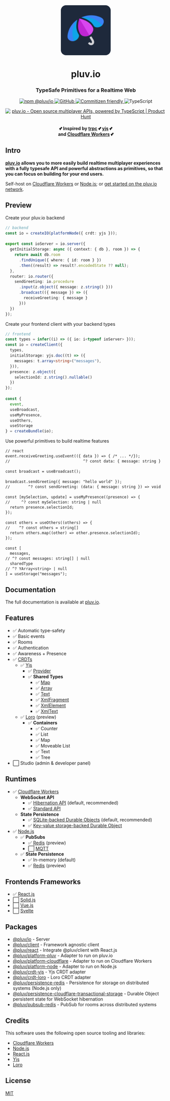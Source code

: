 <div align="center">
  <a href="https://pluv.io/docs/introduction">
    <img src="https://github.com/pluv-io/pluv/blob/master/assets/pluv-icon-192x192.png?raw=true" alt="Pluv.IO" width="156" style="border-radius:16px" />
  </a>
</div>

<h1 align="center">pluv.io</h1>
<h3 align="center">TypeSafe Primitives for a Realtime Web</h3>

<p align="center">
  <a href="https://www.npmjs.com/package/@pluv/io">
    <img src="https://img.shields.io/npm/v/@pluv/io" alt="npm @pluv/io" />
  </a>
  <a href="https://github.com/pluv-io/pluv/blob/master/LICENSE">
    <img alt="GitHub" src="https://img.shields.io/github/license/pluv-io/pluv" alt="License MIT" />
  </a>
  <a href="https://commitizen.github.io/cz-cli/">
    <img src="https://img.shields.io/badge/commitizen-friendly-brightgreen.svg" alt="Commitizen friendly" />
  </a>
  <img src="https://badgen.net/badge/-/TypeScript?icon=typescript&label&labelColor=blue&color=555555" alt="TypeScript" />
</p>

<div align="center">
<a href="https://www.producthunt.com/posts/pluv-io?embed=true&utm_source=badge-featured&utm_medium=badge&utm_souce=badge-pluv&#0045;io" target="_blank"><img src="https://api.producthunt.com/widgets/embed-image/v1/featured.svg?post_id=961147&theme=light&t=1746462368894" alt="pluv&#0046;io - Open&#0032;source&#0032;multiplayer&#0032;APIs&#0044;&#0032;powered&#0032;by&#0032;TypeScript | Product Hunt" style="width: 250px; height: 54px;" width="250" height="54" /></a>
</div>

<h4 align="center">💕 Inspired by <a href="https://trpc.io">trpc</a> 💕 <a href="https://docs.yjs.dev/">yjs</a> 💕 <br />and <a href="https://workers.cloudflare.com/">Cloudflare Workers</a> 💕</h4>

## Intro

**[pluv.io](https://pluv.io) allows you to more easily build realtime multiplayer experiences with a fully typesafe API and powerful abstractions as primitives, so that you can focus on building for your end users.**

Self-host on [Cloudflare Workers](https://pluv.io/docs/quickstart/cloudflare-workers) or [Node.js](https://pluv.io/docs/quickstart/nodejs); or [get started on the pluv.io network](https://pluv.io/signup).

## Preview

Create your pluv.io backend

```ts
// backend
const io = createIO(platformNode({ crdt: yjs }));

export const ioServer = io.server({
  getInitialStorage: async ({ context: { db }, room }) => {
    return await db.room
      .findUnique({ where: { id: room } })
      .then((result) => result?.encodedState ?? null);
  },
  router: io.router({
    sendGreeting: io.procedure
      .input(z.object({ message: z.string() }))
      .broadcast(({ message }) => ({
        receiveGreeting: { message }
      }))
  })
});
```

Create your frontend client with your backend types

```ts
// frontend
const types = infer((i) => ({ io: i<typeof ioServer> }));
const io = createClient({
  types,
  initialStorage: yjs.doc((t) => ({
    messages: t.array<string>("messages"),
  })),
  presence: z.object({
    selectionId: z.string().nullable()
  })
});

const {
  event,
  useBroadcast,
  useMyPresence,
  useOthers,
  useStorage
} = createBundle(io);
```

Use powerful primitives to build realtime features

```tsx
// react
event.receiveGreeting.useEvent(({ data }) => { /* ... */});
//                                ^? const data: { message: string }

const broadcast = useBroadcast();

broadcast.sendGreeting({ message: "hello world" });
//        ^? const sendGreeting: (data: { message: string }) => void

const [mySelection, update] = useMyPresence((presence) => {
//     ^? const mySelection: string | null
  return presence.selectionId;
});

const others = useOthers((others) => {
//    ^? const others = string[]
  return others.map((other) => other.presence.selectionId);
});

const [
  messages,
// ^? const messages: string[] | null
  sharedType
// ^? YArray<string> | null
] = useStorage("messages");
```

## Documentation

The full documentation is available at [pluv.io](https://pluv.io/docs/introduction).

## Features

- ✅ Automatic type-safety
- ✅ Basic events
- ✅ Rooms
- ✅ Authentication
- ✅ Awareness + Presence
- ✅ [CRDTs](https://en.wikipedia.org/wiki/Conflict-free_replicated_data_type)
    - ✅ [Yjs](https://docs.yjs.dev/)
        - ✅ [Provider](https://github.com/yjs/yjs?tab=readme-ov-file#providers)
        - ✅ **Shared Types**
            - ✅ [Map](https://docs.yjs.dev/api/shared-types/y.map)
            - ✅ [Array](https://docs.yjs.dev/api/shared-types/y.array)
            - ✅ [Text](https://docs.yjs.dev/api/shared-types/y.text)
            - ✅ [XmlFragment](https://docs.yjs.dev/api/shared-types/y.xmlfragment)
            - ✅ [XmlElement](https://docs.yjs.dev/api/shared-types/y.xmlelement)
            - ✅ [XmlText](https://docs.yjs.dev/api/shared-types/y.xmltext)
    - ✅ [Loro](https://loro.dev/) (preview)
        - ✅ **Containers**
            - ✅ Counter
            - ✅ List
            - ✅ Map
            - ✅ Moveable List
            - ✅ Text
            - ✅ Tree
- ⬜ Studio (admin & developer panel)

## Runtimes

- ✅ [Cloudflare Workers](https://workers.cloudflare.com/)
    - **WebSocket API**
        - ✅ [Hibernation API](https://developers.cloudflare.com/durable-objects/best-practices/websockets/#websocket-hibernation-api) (default, recommended)
        - ✅ [Standard API](https://developers.cloudflare.com/durable-objects/best-practices/websockets/#websocket-standard-api)
    - **State Persistence**
        - ✅ [SQLite-backed Durable Objects](https://developers.cloudflare.com/durable-objects/best-practices/access-durable-objects-storage/#create-sqlite-backed-durable-object-class) (default, recommended)
        - ✅ [Key-value storage-backed Durable Object](https://developers.cloudflare.com/durable-objects/reference/durable-objects-migrations/#create-durable-object-class-with-key-value-storage)
- ✅ [Node.js](https://nodejs.org/)
    - ✅ **PubSubs**
        - ✅ [Redis](https://redis.io/) (preview)
        - ⬜ [MQTT](https://mqtt.org/)
    - ✅ **State Persistence**
        - ✅ In-memory (default)
        - ✅ [Redis](https://redis.io/) (preview)

## Frontends Frameworks

- ✅ [React.js](https://react.dev/)
- ⬜ [Solid.js](https://www.solidjs.com/)
- ⬜ [Vue.js](https://vuejs.org/)
- ⬜ [Svelte](https://svelte.dev/)

## Packages

- [@pluv/io](https://www.npmjs.com/package/@pluv/io) - Server
- [@pluv/client](https://www.npmjs.com/package/@pluv/client) - Framework agnostic client
- [@pluv/react](https://www.npmjs.com/package/@pluv/react) - Integrate @pluv/client with React.js
- [@pluv/platform-pluv](https://www.npmjs.com/package/@pluv/platform-node) - Adapter to run on pluv.io
- [@pluv/platform-cloudflare](https://www.npmjs.com/package/@pluv/platform-cloudflare) - Adapter to run on Cloudflare Workers
- [@pluv/platform-node](https://www.npmjs.com/package/@pluv/platform-node) - Adapter to run on Node.js
- [@pluv/crdt-yjs](https://www.npmjs.com/package/@pluv/crdt-yjs) - Yjs CRDT adapter
- [@pluv/crdt-loro](https://www.npmjs.com/package/@pluv/crdt-loro) - Loro CRDT adapter
- [@pluv/persistence-redis](https://www.npmjs.com/package/@pluv/persistence-redis) - Persistence for storage on distributed systems (Node.js only)
- [@pluv/persistence-cloudflare-transactional-storage](https://www.npmjs.com/package/@pluv/persistence-cloudflare-transactional-storage) - Durable Object persistent state for WebSocket hibernation
- [@pluv/pubsub-redis](https://www.npmjs.com/package/@pluv/pubsub-redis) - PubSub for rooms across distributed systems

## Credits

This software uses the following open source tooling and libraries:

- [Cloudflare Workers](https://workers.cloudflare.com/)
- [Node.js](https://nodejs.org/)
- [React.js](https://reactjs.org/)
- [Yjs](https://yjs.dev/)
- [Loro](https://loro.dev/)

## License

[MIT](https://github.com/pluv-io/pluv/blob/master/LICENSE)
